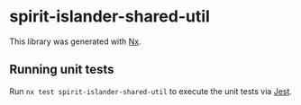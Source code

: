 # spirit-islander-shared-util

This library was generated with [Nx](https://nx.dev).

## Running unit tests

Run `nx test spirit-islander-shared-util` to execute the unit tests via [Jest](https://jestjs.io).
